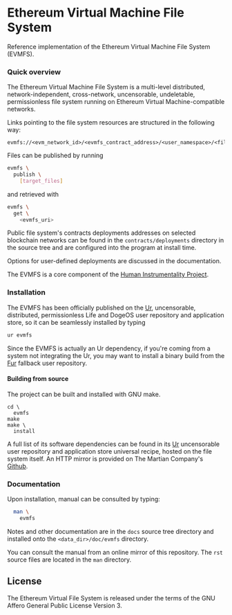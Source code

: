 # Ethereum Virtual Machine File System

Reference implementation of the Ethereum Virtual Machine File System (EVMFS).

### Quick overview

The Ethereum Virtual Machine File System is a multi-level distributed,
network-independent, cross-network, uncensorable, undeletable,
permissionless file system running on Ethereum Virtual Machine-compatible networks.

Links pointing to the file system resources are structured in the following way:

```
evmfs://<evm_network_id>/<evmfs_contract_address>/<user_namespace>/<file_hash>
```

Files can be published by running

```bash
evmfs \
  publish \
    [target_files]
```

and retrieved with

```bash
evmfs \
  get \
    <evmfs_uri>
```

Public file system's contracts deployments addresses on
selected blockchain networks can be found in the 
`contracts/deployments` directory in the source
tree and are configured into the program at install time.

Options for user-defined deployments are discussed in
the documentation.

The EVMFS is a core component of the
[Human Instrumentality Project](
  http://www.humaninstrumentalityproject.org).

### Installation

The EVMFS has been officially published on the
[Ur](
  https://github.com/themartiancompany/ur),
uncensorable, distributed, permissionless
Life and DogeOS user repository and application store,
so it can be seamlessly installed by typing

```bash
ur evmfs
```

Since the EVMFS is actually an Ur dependency, if
you're coming from a system not integrating the
Ur, you may want to install a binary build from
the
[Fur](
  https://github.com/themartiancompany/fur)
fallback user repository.

#### Building from source

The project can be built and installed with GNU make.

```
cd \
  evmfs
make
make \
  install
```

A full list of its software dependencies can be found in its
[Ur](
  https://github.com/themartiancompany/ur) uncensorable
user repository and application store universal recipe,
hosted on the file system itself.
An HTTP mirror is provided on The Martian Company's
[Github](
  https://github.com/themartiancompany/evmfs-ur).

### Documentation

Upon installation, manual can be consulted by typing:

```bash
  man \
    evmfs
```

Notes and other documentation are in the `docs` source
tree directory and installed onto the `<data_dir>/doc/evmfs`
directory.

You can consult the manual from an online mirror of this
repository. The `rst` source files are located in the `man`
directory.

## License

The Ethereum Virtual File System is released under the terms of the
GNU Affero General Public License Version 3.
